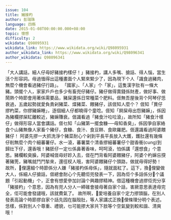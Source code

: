 ```yaml
---
issue: 104
title: 豬接杓
author: 彭瑞珠
language: 四縣
date: 2015-01-08T00:00:00.000+08:00
topic: 懷想
difficulty: 2
wikidata: Q98095931
wikidata_link: https://www.wikidata.org/wiki/Q98095931
author_wikidata_link: https://www.wikidata.org/wiki/Q98096341
author_wikidata: Q98096341
---
```

「大人講話，細人仔毋好豬接杓樣仔！」豬接杓，講人多嘴、搶話、得人惱，當生活个形容詞。毋過愐得出這種畫面个人緊來緊少了，因為現下个人「識食過豬肉，無麼个機會看過豬仔行路」。
「國家」、「人家」个「家」，這隻漢字肚有一條大豬。頭擺个人，家家戶戶也多少有畜兜仔豬仔。豬仔做得賣錢係財產，做好事、做鬧熱个時節會用著係需要品，豬屎還係日常種菜个肥料。𠊎無吾屋後背个阿琴仔恁衰過，五歲起勢就愛負責剁豬菜、煠豬菜、餵豬仔，該𠊎知人麼个？
𠊎知「蕒仔摎杓菜，你摎豬嫲睡」，逐個細人仔都曉得个童唸。𠊎知「屙屎毋出怨豬嫲」，係因為豬欄摎屎缸離較近，豬嫲賺衰。𠊎識看過「豬食汁㕸㕸滾」，故所知「豬食汁樣仔」做得形容人當會講話。𠊎乜知「山豬第一擺食糠──毋知香臭」，係因爭自家絡食个山豬無像人家畜个豬仔，食糠、食汁、食豆餅、食歐羅肥。𠊎還識看過阿婆餵豬仔！
阿婆先摎一大抓洗淨个豬菜耐心个剁到平長平長放入大鑊，鑊肚還有幾條仔削無麼个肉个細蕃薯仔。水一滾，蕃薯葉个清香摎細蕃薯仔个甜香衝(cung)到歸灶下仔，還香哦！豬胚仔一定乜係鼻著香味，呵呵滾，怕係講「還想食」个意思。豬欄較臭臊，阿婆喊𠊎毋好跈入去，𠊎在門背看阿婆餵豬仔，阿婆个杓嫲吂揬著豬篼，豬嘴就鬥鬥揫來，還徑杈人哦，害阿婆餵豬仔个頭路，做就毋得好勢！
故所，𫣆俚還細个時節係分人嫌「豬接杓係毋係」，隨就面紅了。這下，換𫣆俚變做大人，係細人仔搶話，𠊎總會耐心个先聽佢兜發表一下，因為佢个多話係分𫣆个議題「引起動機」个，正會有想愛參加討論个興趣摎精神。借這種機會過摎佢兜分享「豬接杓」个意思，因為有兜人分人一締碓會接毋著自家个話，害厥意思表達毋完全，佢可能會發譴哦，該就費氣了。
故所啊，𫣆愛培養自家个定力摎頭腦，在別人發表高論个時節摎自家个話先囥在腦殼肚，等人家講忒正換𫣆俚條理分明个表述。恁樣，係對別人个尊重、禮貌，乜可能摎大家共下敨等个空氣變到較和諧、清爽哦！